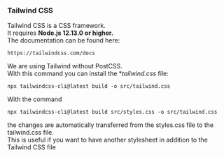 ### Tailwind CSS
Tailwind CSS is a CSS framework.
<br>
It requires **Node.js 12.13.0 or higher.**
<br>
The documentation can be found here:
```
https://tailwindcss.com/docs
```
We are using Tailwind without PostCSS.
<br>
With this command you can install the **tailwind.css* file:
```
npx tailwindcss-cli@latest build -o src/tailwind.css
```
With the command 
```
npx tailwindcss-cli@latest build src/styles.css -o src/tailwind.css
```
the changes are automatically transferred from the styles.css file to the tailwind.css file.
<br>
This is useful if you want to have another stylesheet in addition to the Tailwind CSS file
